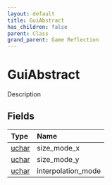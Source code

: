 ```yaml
---
layout: default
title: GuiAbstract
has_children: false
parent: Class
grand_parent: Game Reflection
---
```

# GuiAbstract
Description 

## Fields
| Type | Name |
|:-------------|:--------------|
| [uchar](/game-reflection/enums/uchar.md) | size_mode_x |
| [uchar](/game-reflection/enums/uchar.md) | size_mode_y |
| [uchar](/game-reflection/enums/uchar.md) | interpolation_mode |
